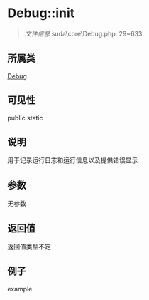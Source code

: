 # Debug::init

> *文件信息* suda\core\Debug.php: 29~633
## 所属类 

[Debug](../Debug.md)

## 可见性

  public  static
## 说明

用于记录运行日志和运行信息以及提供错误显示

## 参数

无参数
## 返回值
返回值类型不定
## 例子

example